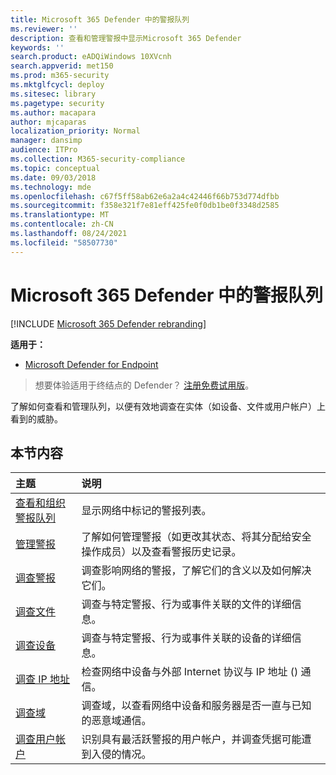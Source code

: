 ```yaml
---
title: Microsoft 365 Defender 中的警报队列
ms.reviewer: ''
description: 查看和管理警报中显示Microsoft 365 Defender
keywords: ''
search.product: eADQiWindows 10XVcnh
search.appverid: met150
ms.prod: m365-security
ms.mktglfcycl: deploy
ms.sitesec: library
ms.pagetype: security
ms.author: macapara
author: mjcaparas
localization_priority: Normal
manager: dansimp
audience: ITPro
ms.collection: M365-security-compliance
ms.topic: conceptual
ms.date: 09/03/2018
ms.technology: mde
ms.openlocfilehash: c67f5ff58ab62e6a2a4c42446f66b753d774dfbb
ms.sourcegitcommit: f358e321f7e81eff425fe0f0db1be0f3348d2585
ms.translationtype: MT
ms.contentlocale: zh-CN
ms.lasthandoff: 08/24/2021
ms.locfileid: "58507730"
---
```

# <a name="alerts-queue-in-microsoft-365-defender"></a>Microsoft 365 Defender 中的警报队列

[!INCLUDE [Microsoft 365 Defender rebranding](../../includes/microsoft-defender.md)]

**适用于：**
- [Microsoft Defender for Endpoint](https://go.microsoft.com/fwlink/p/?linkid=2154037)

> 想要体验适用于终结点的 Defender？ [注册免费试用版](https://signup.microsoft.com/create-account/signup?products=7f379fee-c4f9-4278-b0a1-e4c8c2fcdf7e&ru=https://aka.ms/MDEp2OpenTrial?ocid=docs-wdatp-exposedapis-abovefoldlink)。

了解如何查看和管理队列，以便有效地调查在实体（如设备、文件或用户帐户）上看到的威胁。

## <a name="in-this-section"></a>本节内容

主题|说明
:---|:---
[查看和组织警报队列](alerts-queue.md)|显示网络中标记的警报列表。
[管理警报](manage-alerts.md)|了解如何管理警报（如更改其状态、将其分配给安全操作成员）以及查看警报历史记录。
[调查警报](investigate-alerts.md)|调查影响网络的警报，了解它们的含义以及如何解决它们。
[调查文件](investigate-files.md)|调查与特定警报、行为或事件关联的文件的详细信息。
[调查设备](investigate-machines.md)|调查与特定警报、行为或事件关联的设备的详细信息。
[调查 IP 地址](investigate-ip.md)|检查网络中设备与外部 Internet 协议与 IP 地址 () 通信。
[调查域](investigate-domain.md)|调查域，以查看网络中设备和服务器是否一直与已知的恶意域通信。
[调查用户帐户](investigate-user.md)|识别具有最活跃警报的用户帐户，并调查凭据可能遭到入侵的情况。
